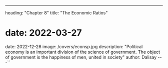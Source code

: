 ---
heading: "Chapter 8"
title: "The Economic Ratios"
# date: 2022-03-27
date: 2022-12-26
image: /covers/econsp.jpg
description: "Political economy is an important division of the science of government. The object of government is the happiness of men, united in society"
author: Dalisay
---``


